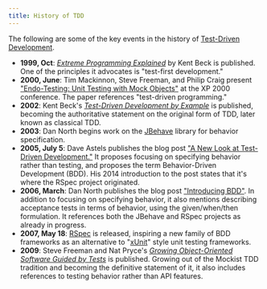 ```yaml
---
title: History of TDD
---
```


The following are some of the key events in the history of [Test-Driven Development](Test-Driven-Development).

* **1999, Oct**: [*Extreme Programming Explained*][xpx] by Kent Beck is published. One of the principles it advocates is "test-first development."
* **2000, June**: Tim Mackinnon, Steve Freeman, and Philip Craig present ["Endo-Testing: Unit Testing with Mock Objects"][mock] at the XP 2000 conference. The paper references "test-driven programming."
* **2002**: Kent Beck's [*Test-Driven Development by Example*][tdd] is published, becoming the authoritative statement on the original form of TDD, later known as classical TDD.
* **2003**: Dan North begins work on the [JBehave][jbehave] library for behavior specification.
* **2005, July 5**: Dave Astels publishes the blog post ["A New Look at Test-Driven Development."][new-look] It proposes focusing on specifying behavior rather than testing, and proposes the term Behavior-Driven Development (BDD). His 2014 introduction to the post states that it's where the RSpec project originated.
* **2006, March**: Dan North publishes the blog post ["Introducing BDD"][bdd]. In addition to focusing on specifying behavior, it also mentions describing acceptance tests in terms of behavior, using the given/when/then formulation. It references both the JBehave and RSpec projects as already in progress.
* **2007, May 18**: [RSpec][rspec] is released, inspiring a new family of BDD frameworks as an alternative to "[xUnit][xunit]" style unit testing frameworks.
* **2009**: Steve Freeman and Nat Pryce's [*Growing Object-Oriented Software Guided by Tests*][goos] is published. Growing out of the Mockist TDD tradition and becoming the definitive statement of it, it also includes references to testing behavior rather than API features.

[bdd]: http://dannorth.net/introducing-bdd/
[goos]: https://www.amazon.com/Growing-Object-Oriented-Software-Guided-Tests/dp/0321503627/ref=sr_1_1
[jasmine]: http://jasmine.github.io/
[jbehave]: http://jbehave.org/
[mocha]: http://mochajs.org/
[mock]: http://www.ccs.neu.edu/research/demeter/related-work/extreme-programming/MockObjectsFinal.PDF
[new-look]: http://blog.daveastels.com.s3-website-us-west-2.amazonaws.com/2014/09/29/a-new-look-at-test-driven-development.html
[phpspec]: http://www.phpspec.net/
[quick]: https://github.com/Quick/Quick
[rspec]: http://rspec.info/
[tdd]: https://www.amazon.com/Test-Driven-Development-Kent-Beck/dp/0321146530/ref=sr_1_2
[xpx]: https://www.amazon.com/Extreme-Programming-Explained-Embrace-Change/dp/0201616416
[xunit]: https://en.wikipedia.org/wiki/XUnit